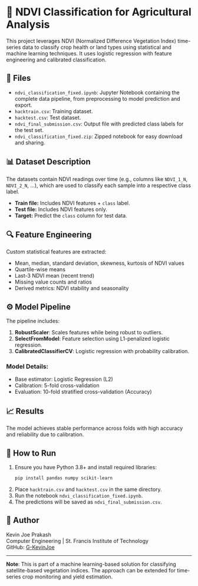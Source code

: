 # 🌿 NDVI Classification for Agricultural Analysis

This project leverages NDVI (Normalized Difference Vegetation Index) time-series data to classify crop health or land types using statistical and machine learning techniques. It uses logistic regression with feature engineering and calibrated classification.

## 📁 Files

- `ndvi_classification_fixed.ipynb`: Jupyter Notebook containing the complete data pipeline, from preprocessing to model prediction and export.
- `hacktrain.csv`: Training dataset.
- `hacktest.csv`: Test dataset.
- `ndvi_final_submission.csv`: Output file with predicted class labels for the test set.
- `ndvi_classification_fixed.zip`: Zipped notebook for easy download and sharing.

## 📊 Dataset Description

The datasets contain NDVI readings over time (e.g., columns like `NDVI_1_N`, `NDVI_2_N`, ...), which are used to classify each sample into a respective class label.

- **Train file:** Includes NDVI features + `class` label.
- **Test file:** Includes NDVI features only.
- **Target:** Predict the `class` column for test data.

## 🔍 Feature Engineering

Custom statistical features are extracted:
- Mean, median, standard deviation, skewness, kurtosis of NDVI values
- Quartile-wise means
- Last-3 NDVI mean (recent trend)
- Missing value counts and ratios
- Derived metrics: NDVI stability and seasonality

## ⚙️ Model Pipeline

The pipeline includes:
1. **RobustScaler**: Scales features while being robust to outliers.
2. **SelectFromModel**: Feature selection using L1-penalized logistic regression.
3. **CalibratedClassifierCV**: Logistic regression with probability calibration.

### Model Details:
- Base estimator: Logistic Regression (L2)
- Calibration: 5-fold cross-validation
- Evaluation: 10-fold stratified cross-validation (Accuracy)

## 📈 Results

The model achieves stable performance across folds with high accuracy and reliability due to calibration.

## 🚀 How to Run

1. Ensure you have Python 3.8+ and install required libraries:
    ```bash
    pip install pandas numpy scikit-learn
    ```
2. Place `hacktrain.csv` and `hacktest.csv` in the same directory.
3. Run the notebook `ndvi_classification_fixed.ipynb`.
4. The predictions will be saved as `ndvi_final_submission.csv`.

## 📌 Author

Kevin Joe Prakash  
Computer Engineering | St. Francis Institute of Technology  
GitHub: [G-KevinJoe](https://github.com/G-KevinJoe)

---

**Note**: This is part of a machine learning-based solution for classifying satellite-based vegetation indices. The approach can be extended for time-series crop monitoring and yield estimation.
